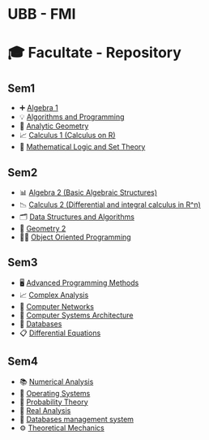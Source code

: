 # UBB - FMI
# 🎓 Facultate - Repository

## Sem1

- ➕ [Algebra 1](./Sem1/Algebra%201)
- 💡 [Algorithms and Programming](./Sem1/Algorithms%20and%20programming)
- 📐 [Analytic Geometry](./Sem1/Analytic%20Geometry)
- 📈 [Calculus 1 (Calculus on R)](./Sem1/Calculus%201%20%28Calculus%20on%20R%29)
- 🧠 [Mathematical Logic and Set Theory](./Sem1/Mathematical%20Logic%20and%20set%20theory)

## Sem2

- 📊 [Algebra 2 (Basic Algebraic Structures)](./Sem2/Algebra%202)
- 📉 [Calculus 2 (Differential and integral calculus in R^n)](./Sem2/Calculus%202)
- 🗂 [Data Structures and Algorithms](./Sem2/Data%20structures%20and%20algorithms)
- 📐 [Geometry 2](./Sem2/Geometry%202)
- 👩‍💻 [Object Oriented Programming](./Sem2/OPP)

## Sem3

- 🖥 [Advanced Programming Methods](./Sem3/Advanced%20programming%20methods)
- 📈 [Complex Analysis](./Sem3/Complex%20analysis)
- 📡 [Computer Networks](./Sem3/Computer%20networks)
- 💾 [Computer Systems Architecture](./Sem3/Computer%20systems%20architecture)
- 🔗 [Databases](./Sem3/Databases)
- 📋 [Differential Equations](./Sem3/Differential%20equations)

## Sem4

- 📚 [Numerical Analysis](./Sem4/Numerical%20Analysis)
- 💽 [Operating Systems](./Sem4/OS)
- 🎲 [Probability Theory](./Sem4/Probability%20theory)
- 🟰 [Real Analysis](./Sem4/Real%20analysis)
- 🔗 [Databases management system](./Sem4/Databases%20management%20system)
- ⚙️ [Theoretical Mechanics](./Sem4/Theoretical%20Mechanics)
